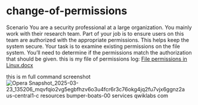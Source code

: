 # change-of-permissions
Scenario
You are a security professional at a large organization. You mainly work with their research team. Part of your job is to ensure users on this team are authorized with the appropriate permissions. This helps keep the system secure. 
Your task is to examine existing permissions on the file system. You’ll need to determine if the permissions match the authorization that should be given. 
this is my file of permissions log:
[File permissions in Linux.docx](https://github.com/user-attachments/files/19410663/File.permissions.in.Linux.docx)

this is m full command screenshot ![Opera Snapshot_2025-03-23_135206_mqvfqio2vg5egbfhzv6o3u4fcr6r3c76okg4jq2fu7vjx6ggnz2a us-central1-c resources bumper-boats-00 services qwiklabs com](https://github.com/user-attachments/assets/0ae28fbd-61ce-4701-82b0-50f3deac6b37)
